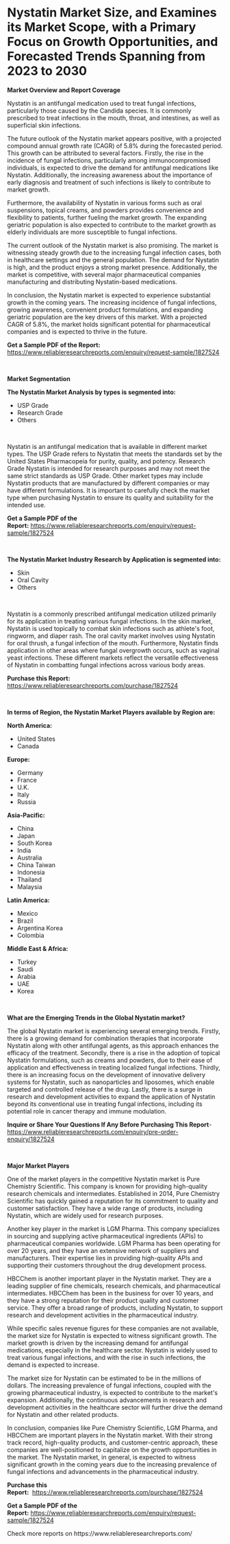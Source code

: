 <p><h1>Nystatin Market Size, and Examines its Market Scope, with a Primary Focus on Growth Opportunities, and Forecasted Trends Spanning from 2023 to 2030</h1></p><p><strong>Market Overview and Report Coverage</strong></p>
<p><p>Nystatin is an antifungal medication used to treat fungal infections, particularly those caused by the Candida species. It is commonly prescribed to treat infections in the mouth, throat, and intestines, as well as superficial skin infections.</p><p>The future outlook of the Nystatin market appears positive, with a projected compound annual growth rate (CAGR) of 5.8% during the forecasted period. This growth can be attributed to several factors. Firstly, the rise in the incidence of fungal infections, particularly among immunocompromised individuals, is expected to drive the demand for antifungal medications like Nystatin. Additionally, the increasing awareness about the importance of early diagnosis and treatment of such infections is likely to contribute to market growth.</p><p>Furthermore, the availability of Nystatin in various forms such as oral suspensions, topical creams, and powders provides convenience and flexibility to patients, further fueling the market growth. The expanding geriatric population is also expected to contribute to the market growth as elderly individuals are more susceptible to fungal infections.</p><p>The current outlook of the Nystatin market is also promising. The market is witnessing steady growth due to the increasing fungal infection cases, both in healthcare settings and the general population. The demand for Nystatin is high, and the product enjoys a strong market presence. Additionally, the market is competitive, with several major pharmaceutical companies manufacturing and distributing Nystatin-based medications.</p><p>In conclusion, the Nystatin market is expected to experience substantial growth in the coming years. The increasing incidence of fungal infections, growing awareness, convenient product formulations, and expanding geriatric population are the key drivers of this market. With a projected CAGR of 5.8%, the market holds significant potential for pharmaceutical companies and is expected to thrive in the future.</p></p>
<p><strong>Get a Sample PDF of the Report:</strong> <a href="https://www.reliableresearchreports.com/enquiry/request-sample/1827524">https://www.reliableresearchreports.com/enquiry/request-sample/1827524</a></p>
<p>&nbsp;</p>
<p><strong>Market Segmentation</strong></p>
<p><strong>The Nystatin Market Analysis by types is segmented into:</strong></p>
<p><ul><li>USP Grade</li><li>Research Grade</li><li>Others</li></ul></p>
<p>&nbsp;</p>
<p><p>Nystatin is an antifungal medication that is available in different market types. The USP Grade refers to Nystatin that meets the standards set by the United States Pharmacopeia for purity, quality, and potency. Research Grade Nystatin is intended for research purposes and may not meet the same strict standards as USP Grade. Other market types may include Nystatin products that are manufactured by different companies or may have different formulations. It is important to carefully check the market type when purchasing Nystatin to ensure its quality and suitability for the intended use.</p></p>
<p><strong>Get a Sample PDF of the Report:</strong>&nbsp;<a href="https://www.reliableresearchreports.com/enquiry/request-sample/1827524">https://www.reliableresearchreports.com/enquiry/request-sample/1827524</a></p>
<p>&nbsp;</p>
<p><strong>The Nystatin Market Industry Research by Application is segmented into:</strong></p>
<p><ul><li>Skin</li><li>Oral Cavity</li><li>Others</li></ul></p>
<p>&nbsp;</p>
<p><p>Nystatin is a commonly prescribed antifungal medication utilized primarily for its application in treating various fungal infections. In the skin market, Nystatin is used topically to combat skin infections such as athlete's foot, ringworm, and diaper rash. The oral cavity market involves using Nystatin for oral thrush, a fungal infection of the mouth. Furthermore, Nystatin finds application in other areas where fungal overgrowth occurs, such as vaginal yeast infections. These different markets reflect the versatile effectiveness of Nystatin in combatting fungal infections across various body areas.</p></p>
<p><strong>Purchase this Report:</strong>&nbsp; <a href="https://www.reliableresearchreports.com/purchase/1827524">https://www.reliableresearchreports.com/purchase/1827524</a></p>
<p>&nbsp;</p>
<p><strong>In terms of Region, the Nystatin Market Players available by Region are:</strong></p>
<p>
    <p> <strong> North America: </strong>
        <ul>
            <li>United States</li>
            <li>Canada</li>
        </ul>
        </p> 
    <p> <strong> Europe: </strong>
        <ul>
            <li>Germany</li>
            <li>France</li>
            <li>U.K.</li>
            <li>Italy</li>
            <li>Russia</li>
        </ul>
        </p> 
    <p> <strong> Asia-Pacific: </strong>
        <ul>
            <li>China</li>
            <li>Japan</li>
            <li>South Korea</li>
            <li>India</li>
            <li>Australia</li>
            <li>China Taiwan</li>
            <li>Indonesia</li>
            <li>Thailand</li>
            <li>Malaysia</li>
        </ul>
        </p> 
    <p> <strong> Latin America: </strong>
        <ul>
            <li>Mexico</li>
            <li>Brazil</li>
            <li>Argentina Korea</li>
            <li>Colombia</li>
        </ul>
        </p> 
    <p> <strong> Middle East & Africa: </strong>
        <ul>
            <li>Turkey</li>
            <li>Saudi</li>
            <li>Arabia</li>
            <li>UAE</li>
            <li>Korea</li>
        </ul>
    </p>
    </p>
<p>&nbsp;</p>
<p><strong>What are the Emerging Trends in the Global Nystatin market?</strong></p>
<p><p>The global Nystatin market is experiencing several emerging trends. Firstly, there is a growing demand for combination therapies that incorporate Nystatin along with other antifungal agents, as this approach enhances the efficacy of the treatment. Secondly, there is a rise in the adoption of topical Nystatin formulations, such as creams and powders, due to their ease of application and effectiveness in treating localized fungal infections. Thirdly, there is an increasing focus on the development of innovative delivery systems for Nystatin, such as nanoparticles and liposomes, which enable targeted and controlled release of the drug. Lastly, there is a surge in research and development activities to expand the application of Nystatin beyond its conventional use in treating fungal infections, including its potential role in cancer therapy and immune modulation.</p></p>
<p><strong>Inquire or Share Your Questions If Any Before Purchasing This Report</strong>- <a href="https://www.reliableresearchreports.com/enquiry/pre-order-enquiry/1827524">https://www.reliableresearchreports.com/enquiry/pre-order-enquiry/1827524</a></p>
<p>&nbsp;</p>
<p><strong>Major Market Players</strong></p>
<p><p>One of the market players in the competitive Nystatin market is Pure Chemistry Scientific. This company is known for providing high-quality research chemicals and intermediates. Established in 2014, Pure Chemistry Scientific has quickly gained a reputation for its commitment to quality and customer satisfaction. They have a wide range of products, including Nystatin, which are widely used for research purposes.</p><p>Another key player in the market is LGM Pharma. This company specializes in sourcing and supplying active pharmaceutical ingredients (APIs) to pharmaceutical companies worldwide. LGM Pharma has been operating for over 20 years, and they have an extensive network of suppliers and manufacturers. Their expertise lies in providing high-quality APIs and supporting their customers throughout the drug development process.</p><p>HBCChem is another important player in the Nystatin market. They are a leading supplier of fine chemicals, research chemicals, and pharmaceutical intermediates. HBCChem has been in the business for over 10 years, and they have a strong reputation for their product quality and customer service. They offer a broad range of products, including Nystatin, to support research and development activities in the pharmaceutical industry.</p><p>While specific sales revenue figures for these companies are not available, the market size for Nystatin is expected to witness significant growth. The market growth is driven by the increasing demand for antifungal medications, especially in the healthcare sector. Nystatin is widely used to treat various fungal infections, and with the rise in such infections, the demand is expected to increase.</p><p>The market size for Nystatin can be estimated to be in the millions of dollars. The increasing prevalence of fungal infections, coupled with the growing pharmaceutical industry, is expected to contribute to the market's expansion. Additionally, the continuous advancements in research and development activities in the healthcare sector will further drive the demand for Nystatin and other related products.</p><p>In conclusion, companies like Pure Chemistry Scientific, LGM Pharma, and HBCChem are important players in the Nystatin market. With their strong track record, high-quality products, and customer-centric approach, these companies are well-positioned to capitalize on the growth opportunities in the market. The Nystatin market, in general, is expected to witness significant growth in the coming years due to the increasing prevalence of fungal infections and advancements in the pharmaceutical industry.</p></p>
<p><strong>Purchase this Report:</strong>&nbsp;&nbsp;<a href="https://www.reliableresearchreports.com/purchase/1827524">https://www.reliableresearchreports.com/purchase/1827524</a></p>
<p></p>
<p><strong>Get a Sample PDF of the Report:</strong>&nbsp;<a href="https://www.reliableresearchreports.com/enquiry/request-sample/1827524">https://www.reliableresearchreports.com/enquiry/request-sample/1827524</a></p>
<p>Check more reports on https://www.reliableresearchreports.com/</p>
